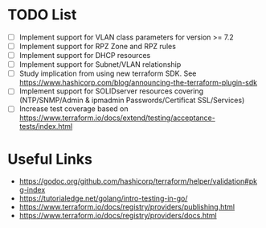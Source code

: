 # TODO List

- [ ] Implement support for VLAN class parameters for version >= 7.2
- [ ] Implement support for RPZ Zone and RPZ rules
- [ ] Implement support for DHCP resources
- [ ] Implement support for Subnet/VLAN relationship
- [ ] Study implication from using new terraform SDK. See https://www.hashicorp.com/blog/announcing-the-terraform-plugin-sdk
- [ ] Implement support for SOLIDserver resources covering (NTP/SNMP/Admin & ipmadmin Passwords/Certificat SSL/Services)
- [ ] Increase test coverage based on https://www.terraform.io/docs/extend/testing/acceptance-tests/index.html

# Useful Links

* https://godoc.org/github.com/hashicorp/terraform/helper/validation#pkg-index
* https://tutorialedge.net/golang/intro-testing-in-go/
* https://www.terraform.io/docs/registry/providers/publishing.html
* https://www.terraform.io/docs/registry/providers/docs.html